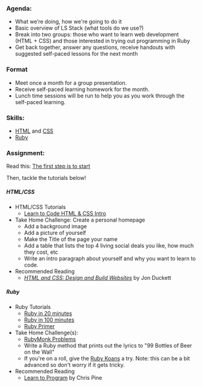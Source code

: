 ### Agenda:

  * What we’re doing, how we're going to do it
  * Basic overview of LS Stack (what tools do we use?)
  * Break into two groups: those who want to learn web development (HTML + CSS) and those interested in trying out programming in Ruby
  * Get back together, answer any questions, receive handouts with suggested self-paced lessons for the next month

### Format
  * Meet once a month for a group presentation.
  * Receive self-paced learning homework for the month.
  * Lunch time sessions will be run to help you as you work through the self-paced learning.

### Skills:

  * [HTML](https://github.com/girldevelopit/gdi-html-css/blob/master/class1.pdf) and [CSS](https://github.com/girldevelopit/gdi-html-css/blob/master/class2.pdf)
  * [Ruby](http://tryruby.org/levels/1/challenges/0)

### Assignment:

Read this: [The first step is to start](https://signalvnoise.com/posts/2538-the-first-step-is-to-start)

Then, tackle the tutorials below!

##### HTML/CSS
  * HTML/CSS Tutorials
  	* [Learn to Code HTML & CSS Intro](http://learn.shayhowe.com/html-css/)
  * Take Home Challenge: Create a personal homepage
  	* Add a background image
  	* Add a picture of yourself
  	* Make the Title of the page your name
  	* Add a table that lists the top 4 living social deals you like, how much they cost, etc
  	* Write an intro paragraph about yourself and why you want to learn to code.
  * Recommended Reading
    * [_HTML and CSS: Design and Build Websites_](http://www.amazon.com/HTML-CSS-Design-Build-Websites/dp/1118008189/ref=sr_1_1?ie=UTF8&qid=1410437498&sr=8-1&keywords=html+css) by Jon Duckett

##### Ruby

  * Ruby Tutorials
  	* [Ruby in 20 minutes](https://www.ruby-lang.org/en/documentation/quickstart/)
  	* [Ruby in 100 minutes](http://tutorials.jumpstartlab.com/projects/ruby_in_100_minutes.html)
  	* [Ruby Primer](http://rubymonk.com/learning/books/1-ruby-primer)
  * Take Home Challenge(s):
    * [RubyMonk Problems](http://rubymonk.com/learning/books/1-ruby-primer)
    * Write a Ruby method that prints out the lyrics to "99 Bottles of Beer on the Wall"
    * If you're on a roll, give the [Ruby Koans](http://koans.heroku.com/en) a try. Note: this can be a bit advanced so don't worry if it gets tricky.
  * Recommended Reading
    * [Learn to Program](https://pine.fm/LearnToProgram/) by Chris Pine